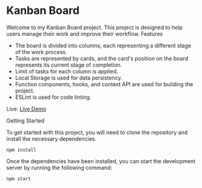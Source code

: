 # Kanban Board

Welcome to my Kanban Board project. This project is designed to help users manage their work and improve their workflow.
Features

- The board is divided into columns, each representing a different stage of the work process.
- Tasks are represented by cards, and the card's position on the board represents its current stage of completion.
- Limit of tasks for each column is applied.
- Local Storage is used for data persistency.
- Function components, hooks, and context API are used for building the project.
- ESLint is used for code linting.

Live: [Live Demo](https://magnificent-sorbet-3b9e63.netlify.app)



Getting Started

To get started with this project, you will need to clone the repository and install the necessary dependencies.

    npm install

Once the dependencies have been installed, you can start the development server by running the following command:

    npm start

